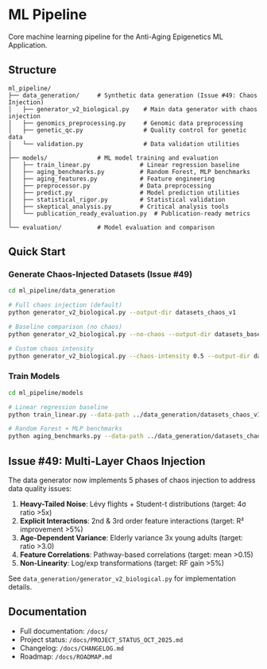 # ML Pipeline

Core machine learning pipeline for the Anti-Aging Epigenetics ML Application.

## Structure

```
ml_pipeline/
├── data_generation/     # Synthetic data generation (Issue #49: Chaos Injection)
│   ├── generator_v2_biological.py    # Main data generator with chaos injection
│   ├── genomics_preprocessing.py     # Genomic data preprocessing
│   ├── genetic_qc.py                 # Quality control for genetic data
│   └── validation.py                 # Data validation utilities
│
├── models/              # ML model training and evaluation
│   ├── train_linear.py              # Linear regression baseline
│   ├── aging_benchmarks.py          # Random Forest, MLP benchmarks
│   ├── aging_features.py            # Feature engineering
│   ├── preprocessor.py              # Data preprocessing
│   ├── predict.py                   # Model prediction utilities
│   ├── statistical_rigor.py         # Statistical validation
│   ├── skeptical_analysis.py        # Critical analysis tools
│   └── publication_ready_evaluation.py  # Publication-ready metrics
│
└── evaluation/          # Model evaluation and comparison
```

## Quick Start

### Generate Chaos-Injected Datasets (Issue #49)

```bash
cd ml_pipeline/data_generation

# Full chaos injection (default)
python generator_v2_biological.py --output-dir datasets_chaos_v1

# Baseline comparison (no chaos)
python generator_v2_biological.py --no-chaos --output-dir datasets_baseline_v2

# Custom chaos intensity
python generator_v2_biological.py --chaos-intensity 0.5 --output-dir datasets_test
```

### Train Models

```bash
cd ml_pipeline/models

# Linear regression baseline
python train_linear.py --data-path ../data_generation/datasets_chaos_v1/train.csv

# Random Forest + MLP benchmarks
python aging_benchmarks.py --data-path ../data_generation/datasets_chaos_v1/train.csv
```

## Issue #49: Multi-Layer Chaos Injection

The data generator now implements 5 phases of chaos injection to address data quality issues:

1. **Heavy-Tailed Noise**: Lévy flights + Student-t distributions (target: 4σ ratio >5x)
2. **Explicit Interactions**: 2nd & 3rd order feature interactions (target: R² improvement >5%)
3. **Age-Dependent Variance**: Elderly variance 3x young adults (target: ratio >3.0)
4. **Feature Correlations**: Pathway-based correlations (target: mean >0.15)
5. **Non-Linearity**: Log/exp transformations (target: RF gain >5%)

See `data_generation/generator_v2_biological.py` for implementation details.

## Documentation

- Full documentation: `/docs/`
- Project status: `/docs/PROJECT_STATUS_OCT_2025.md`
- Changelog: `/docs/CHANGELOG.md`
- Roadmap: `/docs/ROADMAP.md`
